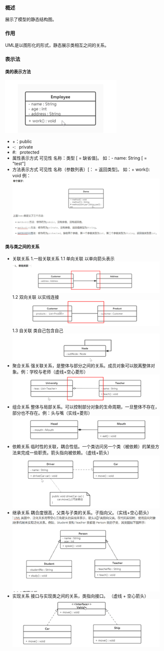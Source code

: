 ### 概述
展示了模型的静态结构图。
### 作用

UML是以图形化的形式，静态展示类相互之间的关系。

### 表示法
#### 类的表示方法

![图](../img/class_UML.png)
+ +：public
+ -: &ensp;private
+ #: &ensp;protected
+ 属性表示方式 可见性 名称：类型 [ = 缺省值]。 如：- name: String [ = "test"]
+ 方法表示方式 可见性 名称（参数列表）[： = 返回类型]。 如：+ work(): void
例：
![图](../img/class_UML_eg.png)

#### 类与类之间的关系
+ 关联关系
1.一般关联关系
1.1 单向关联
以单向箭头表示
![图](../img/class_UML_arrow_eg.png)
1.2 双向关联
以实线连接
![图](../img/class_UML_arrow_eg_2.png)
1.3 自关联
类自己包含自己
![图](../img/class_UML_arrow_eg_3.png)
+ 聚合关系
强关联关系，是整体与部分之间的关系。成员对象可以脱离整体对象。例：学校与老师（虚线+空心菱形）
![图](../img/class_UML_juhe.png )
+ 组合关系
整体与局部关系。可以控制部分对象的生命周期，一旦整体不存在，部分也不存在。例：头与嘴（实线+菱形）
![图](../img/class_UML_zuhe.png )
+ 依赖关系
临时性的关联，耦合性低。一个类访问另一个类（被依赖）的某些方法来完成一些职责。箭头指向被依赖。（虚线+箭头）
![图](../img/class_UML_yilai.png )
+ 继承关系
耦合度很高，父类与子类的关系。子指向父。（实线+空心箭头）
![图](../img/class_UML_jicheng.png )
+ 实现关系
接口与实现类之间的关系，类指向接口。 （虚线 + 空心箭头）
![图](../img/class_UML_shixian.png )